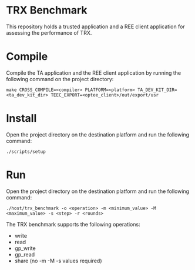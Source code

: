 # TRX Benchmark

This repository holds a trusted application and a REE client application for assessing the performance of TRX.

# Compile

Compile the TA application and the REE client application by running the following command on the project directory:

```shell
make CROSS_COMPILE=<compiler> PLATFORM=<platform> TA_DEV_KIT_DIR=<ta_dev_kit_dir> TEEC_EXPORT=<optee_client>/out/export/usr
```

# Install

Open the project directory on the destination platform and run the following command:

```shell
./scripts/setup
```

# Run

Open the project directory on the destination platform and run the following command:

```shell
./host/trx_benchmark -o <operation> -m <minimum_value> -M <maximum_value> -s <step> -r <rounds>
```

The TRX benchmark supports the following operations:
* write
* read
* gp_write
* gp_read
* share (no -m -M -s values required)